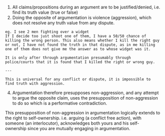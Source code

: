 1. All claims/propositions during an argument are to be justified/denied, i.e. find its truth value (true or false)
2. Doing the opposite of argumentation is violence (aggression), which does not resolve any truth value from any dispute.
```
eg. I see 2 men fighting over a widget
If I decide too just shoot one of them, I have a 50/50 chance of killing the wrong person. This also means whether I kill the right guy or not, I have not found the truth in that dispute, as in me killing one of them does not give me the answer as to whose widget was it.

It is only after through argumentation presumably through police/courts that it is found that I killed the right or wrong guy.

---

This is universal for any conflict or dispute, it is impossible to find truth with aggression.

```
4. Argumentation therefore presupposes non-aggression, and any attempt to argue the opposite claim, uses the presupposition of non-aggression to do so which is a performative contradiction.

This presupposition of non-aggression in argumentation logically extends to the right to self-ownership. 
i.e. arguing (a conflict free action), with someone (an interlocutor), acknowledges both yours and his self-ownership since you are mutually engaging in argumentation.